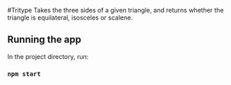 #Tritype
Takes the three sides of a given triangle, and returns whether the triangle is equilateral, isosceles or scalene.

## Running the app

In the project directory, run:

### `npm start`

